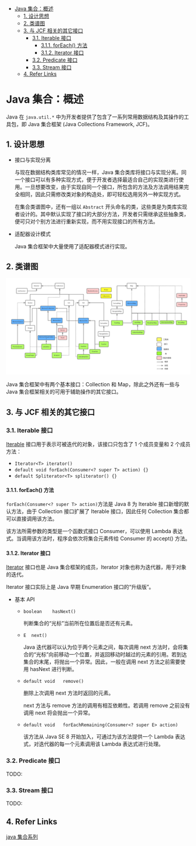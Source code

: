 - [Java 集合：概述](#java-%E9%9B%86%E5%90%88%EF%BC%9A%E6%A6%82%E8%BF%B0)
  - [1. 设计思想](#1-%E8%AE%BE%E8%AE%A1%E6%80%9D%E6%83%B3)
  - [2. 类谱图](#2-%E7%B1%BB%E8%B0%B1%E5%9B%BE)
  - [3. 与 JCF 相关的其它接口](#3-%E4%B8%8E-jcf-%E7%9B%B8%E5%85%B3%E7%9A%84%E5%85%B6%E5%AE%83%E6%8E%A5%E5%8F%A3)
    - [3.1. Iterable 接口](#31-iterable-%E6%8E%A5%E5%8F%A3)
      - [3.1.1. forEach() 方法](#311-foreach-%E6%96%B9%E6%B3%95)
      - [3.1.2. Iterator 接口](#312-iterator-%E6%8E%A5%E5%8F%A3)
    - [3.2. Predicate 接口](#32-predicate-%E6%8E%A5%E5%8F%A3)
    - [3.3. Stream 接口](#33-stream-%E6%8E%A5%E5%8F%A3)
  - [4. Refer Links](#4-refer-links)

# Java 集合：概述

Java 在 `java.util.*` 中为开发者提供了包含了一系列常用数据结构及其操作的工具包，即 Java 集合框架 (Java Collections Framework, JCF)。

## 1. 设计思想

- 接口与实现分离
  
  与现在数据结构类库常见的情况一样，Java 集合类库将接口与实现分离。同一个接口可以有多种实现方式，便于开发者选择最适合自己的实现类进行使用。一旦想要改变，由于实现自同一个接口，所包含的方法及方法调用结果完全相同，因此只需修改类对象的构造处，即可轻松选用另外一种实现方式。

  在集合类谱图中，还有一组以 `Abstract` 开头命名的类，这些类是为类库实现者设计的。其中默认实现了接口的大部分方法，开发者只需继承这些抽象类，便可只对个别方法进行重新实现，而不用实现接口的所有方法。
  

- 适配器设计模式

  Java 集合框架中大量使用了适配器模式进行实现。

## 2. 类谱图

![image](/resources/images/java-collection.png)

Java 集合框架中有两个基本接口：Collection 和 Map，除此之外还有一些与 Java 集合框架相关的可用于辅助操作的其它接口。

## 3. 与 JCF 相关的其它接口

### 3.1. Iterable 接口

[Iterable](https://docs.oracle.com/javase/9/docs/api/java/lang/Iterable.html) 接口用于表示可被迭代的对象，该接口只包含了 1 个成员变量和 2 个成员方法：
- `Iterator<T> iterator()`
- `default void forEach(Consumer<? super T> action) {}`
- `default Spliterator<T> spliterator() {}`

#### 3.1.1. forEach() 方法

`forEach(Consumer<? super T> action)`方法是 Java 8 为 Iterable 接口新增的默认方法，由于 Collection 接口扩展了 Iterable 接口，因此任何 Collection 集合都可以直接调用该方法。

该方法所需参数的类型是一个函数式接口 Consumer，可以使用 Lambda 表达式。当调用该方法时，程序会依次将集合元素传给 Consumer 的 accept() 方法。

#### 3.1.2. Iterator 接口

[Iterator](https://docs.oracle.com/javase/9/docs/api/java/util/Iterator.html) 接口也是 Java 集合框架的成员，Iterator 对象也称为迭代器，用于对象的迭代。

Iterator 接口实际上是 Java 早期 Enumeration 接口的“升级版”。

- 基本 API

  - `boolean	hasNext​()`

    判断集合的“光标”当前所在位置后是否还有元素。

  - `E	next​()`

    Java 迭代器可以认为位于两个元素之间，每次调用 next 方法时，会将集合的“光标”向前移动一个位置，并返回移动时越过的元素的引用。若到达集合的末尾，将抛出一个异常。因此，一般在调用 next 方法之前需要使用 hasNext 进行判断。

  - `default void	remove​()`

    删除上次调用 next 方法时返回的元素。

    next 方法与 remove 方法的调用有相互依赖性。若调用 remove 之前没有调用 next 将会抛出一个异常。

  - `default void	forEachRemaining​(Consumer<? super E> action)`

    该方法从 Java SE 8 开始加入，可通过为该方法提供一个 Lambda 表达式，对迭代器的每一个元素调用该 Lambda 表达式进行处理。

### 3.2. Predicate 接口

TODO:

### 3.3. Stream 接口

TODO:

## 4. Refer Links

[java 集合系列](http://blog.csdn.net/column/details/14681.html)